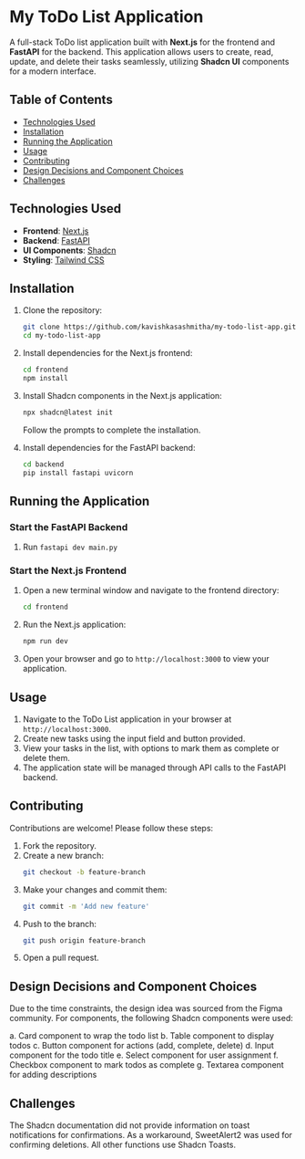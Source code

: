# My ToDo List Application

A full-stack ToDo list application built with **Next.js** for the frontend and **FastAPI** for the backend. This application allows users to create, read, update, and delete their tasks seamlessly, utilizing **Shadcn UI** components for a modern interface.

## Table of Contents
- [Technologies Used](#technologies-used)
- [Installation](#installation)
- [Running the Application](#running-the-application)
- [Usage](#usage)
- [Contributing](#contributing)
- [Design Decisions and Component Choices](#design-decisions-and-component-choices)
- [Challenges](#challenges)

## Technologies Used
- **Frontend**: [Next.js](https://nextjs.org/)
- **Backend**: [FastAPI](https://fastapi.tiangolo.com/)
- **UI Components**: [Shadcn](https://ui.shadcn.com/)
- **Styling**: [Tailwind CSS](https://tailwindcss.com/)

## Installation

1. Clone the repository:
   ```bash
   git clone https://github.com/kavishkasashmitha/my-todo-list-app.git
   cd my-todo-list-app
   ```

2. Install dependencies for the Next.js frontend:
   ```bash
   cd frontend
   npm install
   ```

3. Install Shadcn components in the Next.js application:
   ```bash
   npx shadcn@latest init
   ```
   Follow the prompts to complete the installation.

4. Install dependencies for the FastAPI backend:
   ```bash
   cd backend
   pip install fastapi uvicorn
   ```

## Running the Application

### Start the FastAPI Backend
1. Run `fastapi dev main.py`

### Start the Next.js Frontend
1. Open a new terminal window and navigate to the frontend directory:
   ```bash
   cd frontend
   ```

2. Run the Next.js application:
   ```bash
   npm run dev
   ```

3. Open your browser and go to `http://localhost:3000` to view your application.

## Usage

1. Navigate to the ToDo List application in your browser at `http://localhost:3000`.
2. Create new tasks using the input field and button provided.
3. View your tasks in the list, with options to mark them as complete or delete them.
4. The application state will be managed through API calls to the FastAPI backend.

## Contributing

Contributions are welcome! Please follow these steps:

1. Fork the repository.
2. Create a new branch:
   ```bash
   git checkout -b feature-branch
   ```
3. Make your changes and commit them:
   ```bash
   git commit -m 'Add new feature'
   ```
4. Push to the branch:
   ```bash
   git push origin feature-branch
   ```
5. Open a pull request.

## Design Decisions and Component Choices

Due to the time constraints, the design idea was sourced from the Figma community. For components, the following Shadcn components were used:

a. Card component to wrap the todo list
b. Table component to display todos
c. Button component for actions (add, complete, delete)
d. Input component for the todo title
e. Select component for user assignment
f. Checkbox component to mark todos as complete
g. Textarea component for adding descriptions

## Challenges

The Shadcn documentation did not provide information on toast notifications for confirmations. As a workaround, SweetAlert2 was used for confirming deletions. All other functions use Shadcn Toasts.
